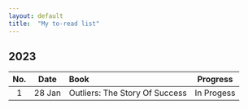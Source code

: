 ```yaml
---
layout: default
title:  "My to-read list"
---
```


## 2023

|  No.  |  Date  | Book                           |  Progress  |
| :---: | :----: | :----------------------------- | :--------: |
|   1   | 28 Jan | Outliers: The Story Of Success | In Progess |
